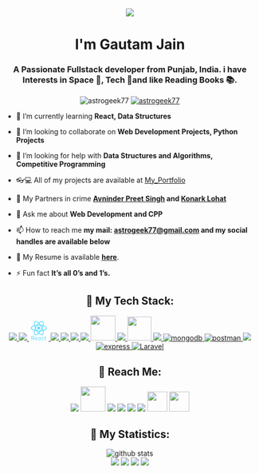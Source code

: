 <div align="center">
<img src="https://user-images.githubusercontent.com/42115530/92640221-9728ca00-f2fa-11ea-8994-c72b26e937de.gif" align="center"/>
</div>
<h1 align="center">I'm Gautam Jain</h1>
<h3 align="center">A Passionate Fullstack developer from Punjab, India. i have Interests in Space 🌌, Tech 🤖and like Reading Books 📚.</h3>

<p align="center">
  <img src="https://komarev.com/ghpvc/?username=astrogeek77&color=1DA1F2&style=for-the-badge" width="180px" alt="astrogeek77" />
  <a href="https://github.com/astrogeek77"><img src="https://img.shields.io/github/followers/astrogeek77?label=Follow&style=social" width="130px" alt="astrogeek77"/></a>
</p>


- 🌱 I’m currently learning **React, Data Structures**

- 👯 I’m looking to collaborate on **Web Development Projects, Python Projects**

- 🤝 I’m looking for help with **Data Structures and Algorithms, Competitive Programming**

- 👓💻 All of my projects are available at [My_Portfolio](https://astrogeek77.github.io/portfolio/)

- 👥 My Partners in crime **[Avninder Preet Singh](https://github.com/Avninder99) and [Konark Lohat](https://github.com/LastComrade)**

- 💬 Ask me about **Web Development and CPP**

- 📫 How to reach me **my mail: astrogeek77@gmail.com and my social handles are available below**

- 📄 My Resume is available **[here](https://astrogeek77.github.io/resume/)**.

- ⚡ Fun fact **It’s all 0’s and 1’s.**



 <h2 align="center">🌠 My Tech Stack: </h2>

<p align="center"> 
    <a href="https://www.java.com" target="_blank"> <img src="https://img.icons8.com/color/48/000000/java-coffee-cup-logo.png"/> </a>
    <a href="https://www.learncpp.com/" target="_blank"> <img src="https://external-content.duckduckgo.com/iu/?u=https%3A%2F%2Fimages.vexels.com%2Fmedia%2Fusers%2F3%2F166253%2Fisolated%2Fpreview%2F14bc03b7b1c2c4e2656fd4c0a981cbbc-icono-de-lenguaje-de-programaci--n-cpp-by-vexels.png&f=1&nofb=1" width="45"/> </a>
    <a href="https://reactjs.org/" target="_blank"> <img src="https://raw.githubusercontent.com/devicons/devicon/master/icons/react/react-original-wordmark.svg" height="40"/> </a>
    <a href="https://developer.mozilla.org/en-US/docs/Web/JavaScript" target="_blank"> <img src="https://img.icons8.com/color/48/000000/javascript.png"/> </a> 
    <a href="https://www.w3.org/html/" target="_blank"> <img src="https://img.icons8.com/color/48/000000/html-5.png"/> </a> 
    <a href="https://www.w3schools.com/css/" target="_blank"> <img src="https://img.icons8.com/color/48/000000/css3.png"/> </a> 
    <a href="https://getbootstrap.com" target="_blank"> <img src="https://external-content.duckduckgo.com/iu/?u=https%3A%2F%2Fwww.shecodes.io%2Fassets%2Flogos%2Ftechnologies%2Fbootstrap-b63cede059eb73dc7036db08fc04826683fce2a3f7a557b40bc68cc3d69b1adb.png&f=1&nofb=1" width="50" </a> 
    <a href="https://tailwindcss.com/" target="_blank"> <img src="https://symbols.getvecta.com/stencil_97/3_tailwind-css-icon.43c02f69bf.png" height="50" width="50"/> </a> 
    <a href="https://www.python.org" target="_blank"> <img src="https://img.icons8.com/color/48/000000/python.png"/> </a> 
    <a href="https://nodejs.org" target="_blank"> <img src="https://external-content.duckduckgo.com/iu/?u=https%3A%2F%2Fpluspng.com%2Fimg-png%2Fnodejs-logo-vector-png-1-49-2-98-375.png&f=1&nofb=1" width="48" height="48"/> </a> 
    <a href="https://www.mysql.com/" target="_blank"> <img src="https://external-content.duckduckgo.com/iu/?u=https%3A%2F%2Fpngimg.com%2Fuploads%2Fmysql%2Fmysql_PNG9.png&f=1&nofb=1" width="50"/> </a>
    <a href="https://www.mongodb.com/" target="_blank"> <img src="https://external-content.duckduckgo.com/iu/?u=https%3A%2F%2Fpluspng.com%2Fimg-png%2Fmongodb-png--770.png&f=1&nofb=1" alt="mongodb" width="60" height="48"/> </a> 
    <a href="https://postman.com" target="_blank"> <img src="https://www.vectorlogo.zone/logos/getpostman/getpostman-icon.svg" alt="postman" width="45" height="45"/> </a>   
    <a href="https://git-scm.com/" target="_blank"> <img src="https://img.icons8.com/color/48/000000/git.png"/> </a> 
    <a href="https://expressjs.com" target="_blank"> <img src="https://external-content.duckduckgo.com/iu/?u=https%3A%2F%2Fwww.mementotech.in%2Fassets%2Fimages%2Ficons%2Fexpress.png&f=1&nofb=1" alt="express" width="50" height="48"/> </a>
    <a href="https://laravel.com/" target="_blank"> <img src="https://media.giphy.com/media/kHlrPbN9zaoOo7KXDo/giphy.gif?cid=ecf05e47oloah70byvgsg46d1z6vmt4nqlqtly69yho39vov&rid=giphy.gif&ct=s" alt="Laravel" width="40" height="40"/> </a>
</p>

<h2 align="center">🤝 Reach Me:</h2>
<p align="center">
<a href="https://www.linkedin.com/in/gautam-jain-587675193/"><img src="https://sguru.org/wp-content/uploads/2018/02/linkedin-logo.png" width="40"></a>
<a href="mailto:astrogeek77@gmail.com"><img src="https://media.giphy.com/media/iPRtIf0OlGlSnNfV7W/giphy.gif" width="50" height="50"></a>
<a href="https://reddit.com/user/astrogeeek77" ><img src="https://external-content.duckduckgo.com/iu/?u=https%3A%2F%2Flh3.googleusercontent.com%2FJ41hsV2swVteoeB8pDhqbQR3H83NrEBFv2q_kYdq1xp9vsI1Gz9A9pzjcwX_JrZpPGsa%3Dw300&f=1&nofb=1" width="40"></a>
<a href="https://www.instagram.com/astrogeek77/"><img src="https://external-content.duckduckgo.com/iu/?u=https%3A%2F%2Fclipartart.com%2Fimages%2Finstagram-clipart-logo-1.png&f=1&nofb=1" width="40"></a>
<a href="https://twitter.com/GautamJ49902907"><img src="https://external-content.duckduckgo.com/iu/?u=http%3A%2F%2Fmedia.idownloadblog.com%2Fwp-content%2Fuploads%2F2015%2F11%2FTwitter-bird-logo-medium.png&f=1&nofb=1" width="40"></a>
<a  href="https://wa.me/919877663895?text=Hi%20Gautam"><img src="https://external-content.duckduckgo.com/iu/?u=https%3A%2F%2Fi.pinimg.com%2Foriginals%2F5b%2Fe5%2Ffb%2F5be5fbcb55c0d12f61f03fd603c2ddd2.png&f=1&nofb=1" width="40"></a>
<a  href="https://t.me/astrogeek77"><img src="https://external-content.duckduckgo.com/iu/?u=https%3A%2F%2Fpluspng.com%2Fimg-png%2Ftelegram-logo-png-telegram-png-images-free-img-512x512.png&f=1&nofb=1" width="40" height="40"></a> 
<a href="https://github.com/astrogeek77"><img src="https://external-content.duckduckgo.com/iu/?u=https%3A%2F%2Fcdn.icon-icons.com%2Ficons2%2F2351%2FPNG%2F512%2Flogo_github_icon_143196.png&f=1&nofb=1" width="40" height="40"></a>
</p>

<h2 align="center">🌠 My Statistics: </h2> 
<p  align="center">
  <img src="https://github-profile-summary-cards.vercel.app/api/cards/profile-details?username=astrogeek77&theme=github_dark" alt="github stats">
  </br>
  <img src="https://github-profile-summary-cards.vercel.app/api/cards/stats?username=astrogeek77&theme=github_dark">
  <img src="https://github-profile-summary-cards.vercel.app/api/cards/repos-per-language?username=astrogeek77&theme=github_dark">
  <img src="https://github-profile-summary-cards.vercel.app/api/cards/most-commit-language?username=astrogeek77&theme=github_dark">
  <img src="https://github-profile-summary-cards.vercel.app/api/cards/productive-time?username=astrogeek77&theme=github_dark">
  </p>



